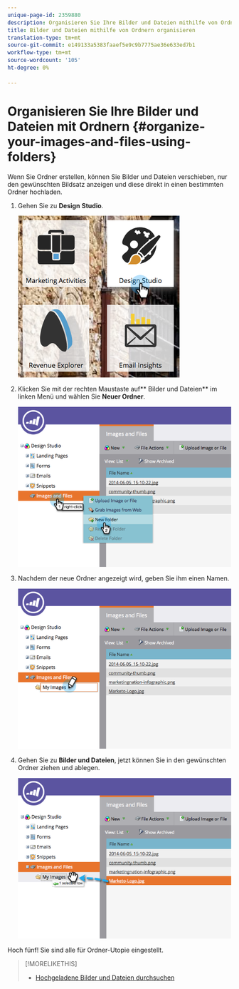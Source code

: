 ```yaml
---
unique-page-id: 2359880
description: Organisieren Sie Ihre Bilder und Dateien mithilfe von Ordnern - MarketingTo Docs - Produktdokumentation
title: Bilder und Dateien mithilfe von Ordnern organisieren
translation-type: tm+mt
source-git-commit: e149133a5383faaef5e9c9b7775ae36e633ed7b1
workflow-type: tm+mt
source-wordcount: '105'
ht-degree: 0%

---
```



# Organisieren Sie Ihre Bilder und Dateien mit Ordnern {#organize-your-images-and-files-using-folders}

Wenn Sie Ordner erstellen, können Sie Bilder und Dateien verschieben, nur den gewünschten Bildsatz anzeigen und diese direkt in einen bestimmten Ordner hochladen.

1. Gehen Sie zu **Design** **Studio**.

   ![](assets/designstudio-7.png)

1. Klicken Sie mit der rechten Maustaste auf** Bilder und Dateien** im linken Menü und wählen Sie **Neuer Ordner**.

   ![](assets/image2014-9-16-11-3a25-3a45.png)

1. Nachdem der neue Ordner angezeigt wird, geben Sie ihm einen Namen.

   ![](assets/image2014-9-16-11-3a25-3a53.png)

1. Gehen Sie zu **Bilder und Dateien**, jetzt können Sie in den gewünschten Ordner ziehen und ablegen.

   ![](assets/image2014-9-16-11-3a26-3a0.png)

Hoch fünf! Sie sind alle für Ordner-Utopie eingestellt.

>[!MORELIKETHIS]
>
>* [Hochgeladene Bilder und Dateien durchsuchen](search-uploaded-images-and-files.md)

>



